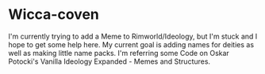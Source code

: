 # Wicca-coven
I'm currently trying to add a Meme to Rimworld/Ideology, but I'm stuck and I hope to get some help here.
My current goal is adding names for deities as well as making little name packs.
I'm referring some Code on Oskar Potocki's Vanilla Ideology Expanded - Memes and Structures.
